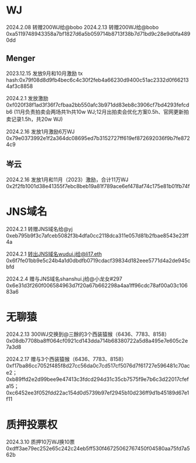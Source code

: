 # WJ

2024.2.08 转赠200WJ给@bobo 
2024.2.13 转赠200WJ给@bobo 0xa5119748943358a7bf1827d6a5b059714b8713f38b7d71bd9c28e9d0fa4890dd

## Menger

2023.12.15 发放9月和10月激励 tx hash:0x79f08d8d9fb4bec6c4c30f2feb4a66230d9400c51ac2332d0f662134af3c8858

2024.2.1 发放激励 0xf020f38f1ad3f36f7cfbaa2bb550afc3b971dd83eb8c3906cf7bd4293fefcdb6
(11月负责拍卖会两场共1h共10w WJ;12月出拍卖会优化方案0.5h、官网更新拍卖记录1.5h，共20w WJ)

2024.2.16 发放1月激励6万WJ 0x79e0373992e1f2a364dc08695ed7b3152727ff619ef872692036f9b7fe8724c9

## 岑云

2024.2.16 发放1月和11月（2023）激励，合计11万WJ 0x2f2fb1001d38e41355f7ebc8beb19a81f789ace6ef478af74c175e81b01fb74f



# JNS域名

2024.2.1 转赠JNS域名给@yj 0xeb795b9f3c7afceb5082f3b4dfa0cc2118dca311e057d81b2fbae8543e23ff4a

2024.2.1 转出JNS域名wudui.j给@li17.eth 0x6f7fe01bb9e5c24b4a1d0dbdfb0719cdacf39834d182eee5771d4a2de945cbfd

2024.2.4 赠与JNS域名shanshui.j给@小龙女#297 0x6e31d3f260f006584963d7f20a67b662298a4aa1ff96cdc78af00a03c10683a6

# 无聊猿
2024.2.13 300WJ交换到@三餘的3个西装猿猴（6436、7783、8158）0x08db7708ba8ff064cf0921cd143dda714b68380722a5d8a495e7e605c2e7a3d8

2024.2.17 赠与3个西装猿猴（6436、7783、8158） 0xf17ba86cc7052f485f8d27cc56da0c7cd517cf5076d7f61727e596481c70ace2；0xb89ffd2e2d99bee9e47413c3fdcd294d31c35cb7575f9e7b6c3d22017cfefa15；0xc6452ee3f052fdd22ac154d0d5739b97ef2945b10d236ff9d1b45189d67e1f11

# 质押投票权

2024.3.10 质押10万WJ换10票 0xdff3ae79ec252e65c242c24eb5ff530f46725062767450f04580aa75fd7a562b

